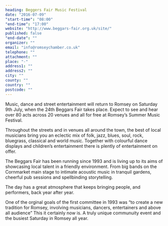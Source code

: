 ```yaml
---
heading: Beggers Fair Music Festival
date: "2016-07-09"
"start-time": "08:00"
"end-time": "17:00"
website: "http://www.beggars-fair.org.uk/site/"
published: false
"end-date": ""
organizer: ""
email: "info@romseychamber.co.uk"
telephone: ""
attachment: ""
place: "-"
address1: ""
address2: ""
city: ""
county: ""
country: ""
postcode: ""
---
```


Music, dance and street entertainment will return to Romsey on Saturday 9th July, when the 24th Beggars Fair takes place. Expect to see and hear over 80 acts across 20 venues and all for free at Romsey’s Summer Music Festival.

Throughout the streets and in venues all around the town, the best of local musicians bring you an eclectic mix of folk, jazz, blues, soul, rock, bluegrass, classical and world music. Together with colourful dance displays and children’s entertainment there is plently of entertainment on offer.

The Beggars Fair has been running since 1993 and is living up to its aims of showcasing local talent in a friendly environment. From big bands on the Cornmarket main stage to intimate acoustic music in tranquil gardens, cheerful pub sessions and spellbinding storytelling.

The day has a great atmosphere that keeps bringing people, and performers, back year after year.

One of the orginal goals of the first committee in 1993 was “to create a new tradition for Romsey, involving musicians, dancers, entertainers and above all audience” This it certainly now is. A truly unique communuity event and the busiest Saturday in Romsey all year.
